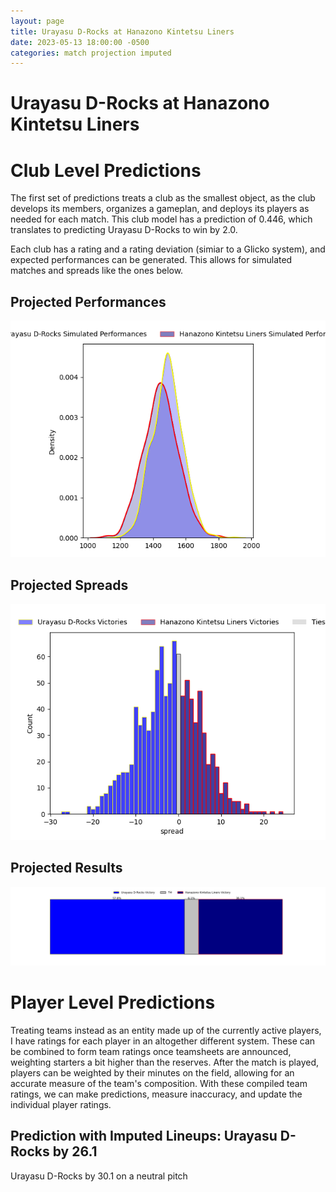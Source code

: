 ```yaml
---  
layout: page  
title: Urayasu D-Rocks at Hanazono Kintetsu Liners  
date: 2023-05-13 18:00:00 -0500  
categories: match projection imputed  
---
```

# Urayasu D-Rocks at Hanazono Kintetsu Liners

# Club Level Predictions


The first set of predictions treats a club as the smallest object, as the club develops its members, organizes a gameplan, and deploys its players as needed for each match. This club model has a prediction of 0.446, which translates to predicting Urayasu D-Rocks to win by 2.0.

Each club has a rating and a rating deviation (simiar to a Glicko system), and expected performances can be generated. This allows for simulated matches and spreads like the ones below.
## Projected Performances


![Projected Performances](plots/performances_2023-05-13-HanazonoKintetsuLiners-UrayasuD-Rocks.png)
## Projected Spreads


![Projected Spreads](plots/spreads_2023-05-13-HanazonoKintetsuLiners-UrayasuD-Rocks.png)
## Projected Results


![Projected Results](plots/resultbar_2023-05-13-HanazonoKintetsuLiners-UrayasuD-Rocks.png)
# Player Level Predictions


Treating teams instead as an entity made up of the currently active players, I have ratings for each player in an altogether different system. These can be combined to form team ratings once teamsheets are announced, weighting starters a bit higher than the reserves. After the match is played, players can be weighted by their minutes on the field, allowing for an accurate measure of the team's composition. With these compiled team ratings, we can make predictions, measure inaccuracy, and update the individual player ratings.
## Prediction with Imputed Lineups: Urayasu D-Rocks by 26.1


Urayasu D-Rocks by 30.1 on a neutral pitch

